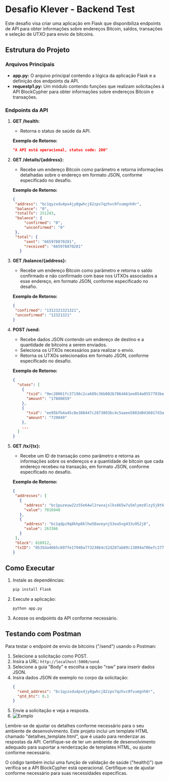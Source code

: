 # Desafio Klever - Backend Test

Este desafio visa criar uma aplicação em Flask que disponibiliza endpoints de API para obter informações sobre endereços Bitcoin, saldos, transações e seleção de UTXO para envio de bitcoins.

## Estrutura do Projeto

### Arquivos Principais

- **app.py:** O arquivo principal contendo a lógica da aplicação Flask e a definição dos endpoints da API.
- **requestp1.py:** Um módulo contendo funções que realizam solicitações à API BlockCypher para obter informações sobre endereços Bitcoin e transações.

### Endpoints da API

1. **GET /health:**
   - Retorna o status de saúde da API.

   **Exemplo de Retorno:**
   ```json
   "A API está operacional, status code: 200"
   ```

2. **GET /details/{address}:**
   - Recebe um endereço Bitcoin como parâmetro e retorna informações detalhadas sobre o endereço em formato JSON, conforme especificado no desafio.

   **Exemplo de Retorno:**
   ```json
   {
    "address": "bc1qyzxdu4px4jy8gwhcj82zpv7qzhvc0fvumgnh0r",
    "balance": "0",
    "totalTx": 251243,
    "balance": {
        "confirmed": "0",
        "unconfirmed": "0"
    },
    "total": {
        "sent": "665978870281",
        "received": "665978870281"
      }
   ```

3. **GET /balance/{address}:**
   - Recebe um endereço Bitcoin como parâmetro e retorna o saldo confirmado e não confirmado com base nos UTXOs associados a esse endereço, em formato JSON, conforme especificado no desafio.

   **Exemplo de Retorno:**
   ```json
   {
    "confirmed": "1312321321321",
    "unconfirmed": "12321321"
   }
   ```

4. **POST /send:**
   - Recebe dados JSON contendo um endereço de destino e a quantidade de bitcoins a serem enviados.
   - Seleciona os UTXOs necessários para realizar o envio.
   - Retorna os UTXOs selecionados em formato JSON, conforme especificado no desafio.

   **Exemplo de Retorno:**
   ```json
   {
     "utxos": [
       {
         "txid": "9ec20061fc37196c2ca689c36b002b786d461ee054a0557793be1eba11163932",
         "amount": "17880859"
       },
       {
         "txid": "ee95bfb4a45c8e388447c2873893bc4c5aaee5083d0436017d3ae2bd6d0c38b9",
         "amount": "729049"
       },
       ...
     ]
   }
   ```

5. **GET /tx/{tx}:**
   - Recebe um ID de transação como parâmetro e retorna as informações sobre os endereços e a quantidade de bitcoin que cada endereço recebeu na transação, em formato JSON, conforme especificado no desafio.

   **Exemplo de Retorno:**
   ```json
   {
    "addresses": [
      {
        "address": "bc1puzeuw22z55e64wl2rwvajslks665w7u5mlymz8lzy5j8tkldmlzqxslpla",
        "value": 7016948
      },
      {
        "address": "bc1qdpz9q8khp8klhw50aveynj53ea5vg433u952j8",
        "value": 263366
      }
    ],
    "block": 818912,
    "txID": "0535da4665c697fe17940a77323864c52d287ab89c13094a706efc277d8df9fe"
   }
   ```

## Como Executar

1. Instale as dependências:
   ```bash
   pip install Flask
   ```

2. Execute a aplicação:
   ```bash
   python app.py
   ```

3. Acesse os endpoints da API conforme necessário.

## Testando com Postman

Para testar o endpoint de envio de bitcoins ("/send") usando o Postman:

1. Selecione a solicitação como POST.
2. Insira a URL: `http://localhost:5000/send`.
3. Selecione a guia "Body" e escolha a opção "raw" para inserir dados JSON.
4. Insira dados JSON de exemplo no corpo da solicitação:
   ```json
   {
     "send_address": "bc1qyzxdu4px4jy8gwhcj82zpv7qzhvc0fvumgnh0r",
     "qtd_btc": 0.1
   }
   ```
5. Envie a solicitação e veja a resposta.
6. ![Exmplo](URL_da_Imagem)

Lembre-se de ajustar os detalhes conforme necessário para o seu ambiente de desenvolvimento. Este projeto inclui um template HTML chamado "detalhes_template.html", que é usado para renderizar as respostas da API. Certifique-se de ter um ambiente de desenvolvimento adequado para suportar a renderização de templates HTML, ou ajuste conforme necessário.

O código também inclui uma função de validação de saúde ("health()") que verifica se a API BlockCypher está operacional. Certifique-se de ajustar conforme necessário para suas necessidades específicas.
